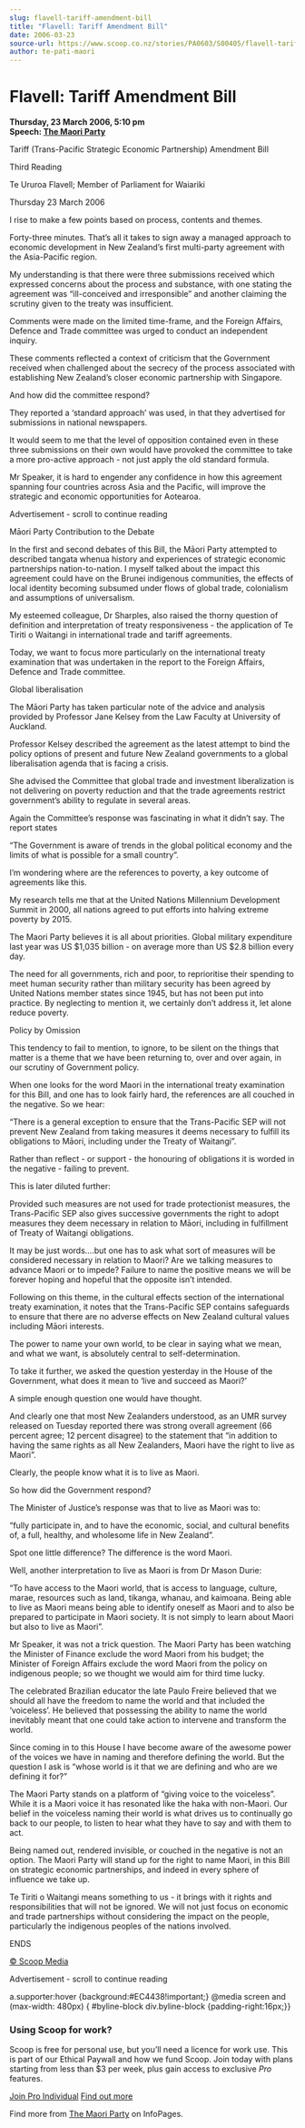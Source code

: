 ```yaml
---
slug: flavell-tariff-amendment-bill
title: "Flavell: Tariff Amendment Bill"
date: 2006-03-23
source-url: https://www.scoop.co.nz/stories/PA0603/S00405/flavell-tariff-amendment-bill.htm
author: te-pati-maori
---
```

Flavell: Tariff Amendment Bill
==============================

**Thursday, 23 March 2006, 5:10 pm**  
**Speech: [The Maori Party](https://info.scoop.co.nz/The_Maori_Party)**

Tariff (Trans-Pacific Strategic Economic Partnership) Amendment Bill

Third Reading

Te Ururoa Flavell; Member of Parliament for Waiariki

Thursday 23 March 2006

I rise to make a few points based on process, contents and themes.

Forty-three minutes. That’s all it takes to sign away a managed approach to economic development in New Zealand’s first multi-party agreement with the Asia-Pacific region.

My understanding is that there were three submissions received which expressed concerns about the process and substance, with one stating the agreement was “ill-conceived and irresponsible” and another claiming the scrutiny given to the treaty was insufficient.

Comments were made on the limited time-frame, and the Foreign Affairs, Defence and Trade committee was urged to conduct an independent inquiry.

These comments reflected a context of criticism that the Government received when challenged about the secrecy of the process associated with establishing New Zealand’s closer economic partnership with Singapore.

And how did the committee respond?

They reported a ‘standard approach’ was used, in that they advertised for submissions in national newspapers.

It would seem to me that the level of opposition contained even in these three submissions on their own would have provoked the committee to take a more pro-active approach - not just apply the old standard formula.

Mr Speaker, it is hard to engender any confidence in how this agreement spanning four countries across Asia and the Pacific, will improve the strategic and economic opportunities for Aotearoa.

Advertisement - scroll to continue reading





Māori Party Contribution to the Debate

In the first and second debates of this Bill, the Māori Party attempted to described tangata whenua history and experiences of strategic economic partnerships nation-to-nation. I myself talked about the impact this agreement could have on the Brunei indigenous communities, the effects of local identity becoming subsumed under flows of global trade, colonialism and assumptions of universalism.

My esteemed colleague, Dr Sharples, also raised the thorny question of definition and interpretation of treaty responsiveness - the application of Te Tiriti o Waitangi in international trade and tariff agreements.

Today, we want to focus more particularly on the international treaty examination that was undertaken in the report to the Foreign Affairs, Defence and Trade committee.

Global liberalisation

The Māori Party has taken particular note of the advice and analysis provided by Professor Jane Kelsey from the Law Faculty at University of Auckland.

Professor Kelsey described the agreement as the latest attempt to bind the policy options of present and future New Zealand governments to a global liberalisation agenda that is facing a crisis.

She advised the Committee that global trade and investment liberalization is not delivering on poverty reduction and that the trade agreements restrict government’s ability to regulate in several areas.

Again the Committee’s response was fascinating in what it didn’t say. The report states

“The Government is aware of trends in the global political economy and the limits of what is possible for a small country”.

I’m wondering where are the references to poverty, a key outcome of agreements like this.

My research tells me that at the United Nations Millennium Development Summit in 2000, all nations agreed to put efforts into halving extreme poverty by 2015.

The Maori Party believes it is all about priorities. Global military expenditure last year was US $1,035 billion - on average more than US $2.8 billion every day.

The need for all governments, rich and poor, to reprioritise their spending to meet human security rather than military security has been agreed by United Nations member states since 1945, but has not been put into practice. By neglecting to mention it, we certainly don’t address it, let alone reduce poverty.

Policy by Omission

This tendency to fail to mention, to ignore, to be silent on the things that matter is a theme that we have been returning to, over and over again, in our scrutiny of Government policy.

When one looks for the word Maori in the international treaty examination for this Bill, and one has to look fairly hard, the references are all couched in the negative. So we hear:

“There is a general exception to ensure that the Trans-Pacific SEP will not prevent New Zealand from taking measures it deems necessary to fulfill its obligations to Māori, including under the Treaty of Waitangi”.

Rather than reflect - or support - the honouring of obligations it is worded in the negative - failing to prevent.

This is later diluted further:

Provided such measures are not used for trade protectionist measures, the Trans-Pacific SEP also gives successive governments the right to adopt measures they deem necessary in relation to Māori, including in fulfillment of Treaty of Waitangi obligations.

It may be just words….but one has to ask what sort of measures will be considered necessary in relation to Maori? Are we talking measures to advance Maori or to impede? Failure to name the positive means we will be forever hoping and hopeful that the opposite isn’t intended.

Following on this theme, in the cultural effects section of the international treaty examination, it notes that the Trans-Pacific SEP contains safeguards to ensure that there are no adverse effects on New Zealand cultural values including Māori interests.

The power to name your own world, to be clear in saying what we mean, and what we want, is absolutely central to self-determination.

To take it further, we asked the question yesterday in the House of the Government, what does it mean to ‘live and succeed as Maori?’

A simple enough question one would have thought.

And clearly one that most New Zealanders understood, as an UMR survey released on Tuesday reported there was strong overall agreement (66 percent agree; 12 percent disagree) to the statement that “in addition to having the same rights as all New Zealanders, Maori have the right to live as Maori”.

Clearly, the people know what it is to live as Maori.

So how did the Government respond?

The Minister of Justice’s response was that to live as Maori was to:

“fully participate in, and to have the economic, social, and cultural benefits of, a full, healthy, and wholesome life in New Zealand”.

Spot one little difference? The difference is the word Maori.

Well, another interpretation to live as Maori is from Dr Mason Durie:

“To have access to the Maori world, that is access to language, culture, marae, resources such as land, tikanga, whanau, and kaimoana. Being able to live as Maori means being able to identify oneself as Maori and to also be prepared to participate in Maori society. It is not simply to learn about Maori but also to live as Maori”.

Mr Speaker, it was not a trick question. The Maori Party has been watching the Minister of Finance exclude the word Maori from his budget; the Minister of Foreign Affairs exclude the word Maori from the policy on indigenous people; so we thought we would aim for third time lucky.

The celebrated Brazilian educator the late Paulo Freire believed that we should all have the freedom to name the world and that included the ‘voiceless’. He believed that possessing the ability to name the world inevitably meant that one could take action to intervene and transform the world.

Since coming in to this House I have become aware of the awesome power of the voices we have in naming and therefore defining the world. But the question I ask is “whose world is it that we are defining and who are we defining it for?”

The Maori Party stands on a platform of “giving voice to the voiceless”. While it is a Maori voice it has resonated like the haka with non-Maori. Our belief in the voiceless naming their world is what drives us to continually go back to our people, to listen to hear what they have to say and with them to act.

Being named out, rendered invisible, or couched in the negative is not an option. The Maori Party will stand up for the right to name Maori, in this Bill on strategic economic partnerships, and indeed in every sphere of influence we take up.

Te Tiriti o Waitangi means something to us - it brings with it rights and responsibilities that will not be ignored. We will not just focus on economic and trade partnerships without considering the impact on the people, particularly the indigenous peoples of the nations involved.

ENDS

[© Scoop Media](http://www.scoop.co.nz/about/terms.html)  

Advertisement - scroll to continue reading



a.supporter:hover {background:#EC4438!important;} @media screen and (max-width: 480px) { #byline-block div.byline-block {padding-right:16px;}}

### Using Scoop for work?

Scoop is free for personal use, but you’ll need a licence for work use. This is part of our Ethical Paywall and how we fund Scoop. Join today with plans starting from less than $3 per week, plus gain access to exclusive _Pro_ features.  
  
[Join Pro Individual](https://pro.scoop.co.nz/Individual/?from=ProIn24) [Find out more](https://pro.scoop.co.nz/using-scoop-for-work/?from=ProIn24)

Find more from [The Maori Party](https://info.scoop.co.nz/The_Maori_Party) on InfoPages.